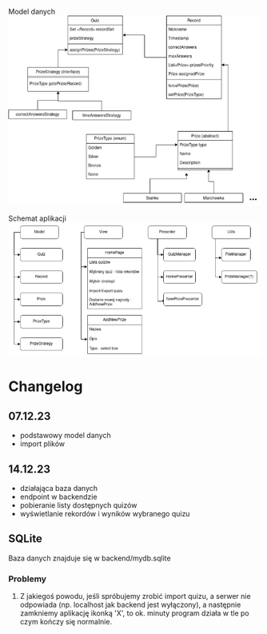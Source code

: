 Model danych
![Model](docs/ModelDanych.jpg)

Schemat aplikacji
![Schemat aplikacji](docs/AppSchematics.jpg)

# Changelog
## 07.12.23
 - podstawowy model danych
 - import plików
 
## 14.12.23
 - działająca baza danych
 - endpoint w backendzie
 - pobieranie listy dostępnych quizów
 - wyświetlanie rekordów i wyników wybranego quizu
 

## SQLite
Baza danych znajduje się w backend/mydb.sqlite

### Problemy

1. Z jakiegoś powodu, jeśli spróbujemy zrobić import quizu, a serwer nie odpowiada (np. localhost jak backend jest wyłączony),
a następnie zamkniemy aplikację ikonką 'X', to ok. minuty program działa w tle po czym kończy się normalnie.
